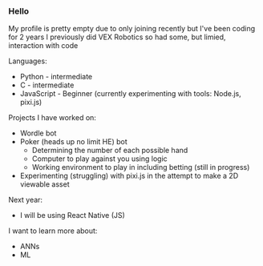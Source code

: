 ### Hello 
My profile is pretty empty due to only joining recently but I've been coding for 2 years
I previously did VEX Robotics so had some, but limied, interaction with code 

Languages: 
- Python - intermediate 
- C - intermediate 
- JavaScript - Beginner (currently experimenting with tools: Node.js, pixi.js) 

Projects I have worked on: 
- Wordle bot 
- Poker (heads up no limit HE) bot  
  - Determining the number of each possible hand 
  -  Computer to play against you using logic 
  -  Working environment to play in including betting (still in progress) 
- Experimenting (struggling) with pixi.js in the attempt to make a 2D viewable asset 

Next year: 
- I will be using React Native (JS) 

I want to learn more about: 
- ANNs 
- ML 
